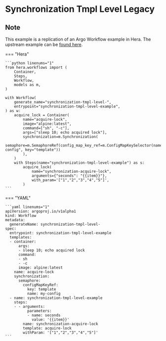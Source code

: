 # Synchronization Tmpl Level Legacy

## Note

This example is a replication of an Argo Workflow example in Hera.
The upstream example can be [found here](https://github.com/argoproj/argo-workflows/blob/main/examples/synchronization-tmpl-level-legacy.yaml).




=== "Hera"

    ```python linenums="1"
    from hera.workflows import (
        Container,
        Steps,
        Workflow,
        models as m,
    )

    with Workflow(
        generate_name="synchronization-tmpl-level-",
        entrypoint="synchronization-tmpl-level-example",
    ) as w:
        acquire_lock = Container(
            name="acquire-lock",
            image="alpine:latest",
            command=["sh", "-c"],
            args=["sleep 10; echo acquired lock"],
            synchronization=m.Synchronization(
                semaphore=m.SemaphoreRef(config_map_key_ref=m.ConfigMapKeySelector(name="my-config", key="template"))
            ),
        )
        with Steps(name="synchronization-tmpl-level-example") as s:
            acquire_lock(
                name="synchronization-acquire-lock",
                arguments={"seconds": "{{item}}"},
                with_param='["1","2","3","4","5"]',
            )
    ```

=== "YAML"

    ```yaml linenums="1"
    apiVersion: argoproj.io/v1alpha1
    kind: Workflow
    metadata:
      generateName: synchronization-tmpl-level-
    spec:
      entrypoint: synchronization-tmpl-level-example
      templates:
      - container:
          args:
          - sleep 10; echo acquired lock
          command:
          - sh
          - -c
          image: alpine:latest
        name: acquire-lock
        synchronization:
          semaphore:
            configMapKeyRef:
              key: template
              name: my-config
      - name: synchronization-tmpl-level-example
        steps:
        - - arguments:
              parameters:
              - name: seconds
                value: '{{item}}'
            name: synchronization-acquire-lock
            template: acquire-lock
            withParam: '["1","2","3","4","5"]'
    ```

